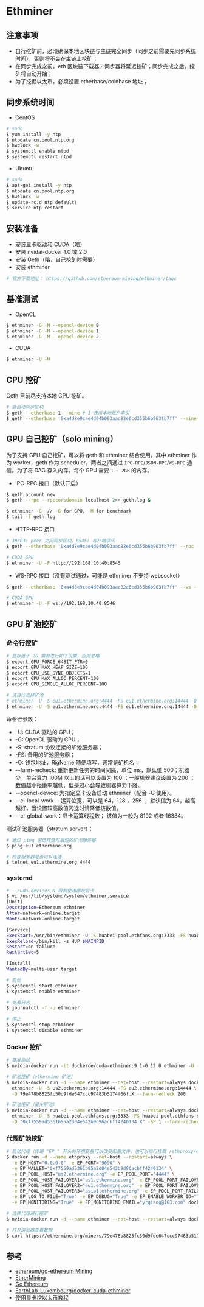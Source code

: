 # Ethminer

## 注意事项

* 自行挖矿前，必须确保本地区块链与主链完全同步（同步之前需要先同步系统时间），否则将不会在主链上挖矿；
* 在同步完成之前，eth 区块链下载器／同步器将延迟挖矿；同步完成之后，挖矿将自动开始；
* 为了挖掘以太币，必须设置 etherbase/coinbase 地址；

## 同步系统时间

* CentOS

```bash
# sudo
$ yum install -y ntp
$ ntpdate cn.pool.ntp.org
$ hwclock -w
$ systemctl enable ntpd
$ systemctl restart ntpd
```

* Ubuntu

```bash
# sudo
$ apt-get install -y ntp
$ ntpdate cn.pool.ntp.org
$ hwclock -w
$ update-rc.d ntp defaults
$ service ntp restart
```

## 安装准备

* 安装显卡驱动和 CUDA（略）
* 安装 nvidai-docker 1.0 或 2.0
* 安装 Geth（略，自己挖矿时需要）
* 安装 ethminer

```bash
# 官方下载地址： https://github.com/ethereum-mining/ethminer/tags
```

## 基准测试

* OpenCL

```bash
$ ethminer -G -M --opencl-device 0
$ ethminer -G -M --opencl-device 1
$ ethminer -G -M --opencl-device 2
```

* CUDA

```bash
$ ethminer -U -M
```

## CPU 挖矿

Geth 目前尽支持本地 CPU 挖矿。

```bash
# 会自动同步区块
$ geth --etherbase 1 --mine # 1 表示本地账户索引
$ geth --etherbase '0xa4d8e9cae4d04b093aac82e6cd355b6b963fb7ff' --mine
```

## GPU 自己挖矿（solo mining）

为了支持 GPU 自己挖矿，可以将 geth 和 ethminer 结合使用，其中 ethminer 作为 worker，geth 作为 scheduler，两者之间通过 `IPC-RPC`/`JSON-RPC`/`WS-RPC` 通信。为了将 DAG 存入内存，每个 GPU 需要 `1 ~ 2GB` 的内存。

* IPC-RPC 接口（默认开启）

```bash
$ geth account new
$ geth --rpc --rpccorsdomain localhost 2>> geth.log &

$ ethminer -G  // -G for GPU, -M for benchmark
$ tail -f geth.log
```

* HTTP-RPC 接口

```bash
# 30303: peer 之间同步区块，8545: 客户端访问
$ geth --etherbase '0xa4d8e9cae4d04b093aac82e6cd355b6b963fb7ff' --rpc --rpcaddr 0.0.0.0 --rpcport 8545 --rpccorsdomain localhost

# CUDA GPU
$ ethminer -U -F http://192.168.10.40:8545
```

* WS-RPC 接口（没有测试通过，可能是 ethminer 不支持 websocket）

```bash
$ geth --etherbase '0xa4d8e9cae4d04b093aac82e6cd355b6b963fb7ff' --ws --wsaddr 0.0.0.0 --wsport 8546 --wsorigins "*"

# CUDA GPU
$ ethminer -U -F ws://192.168.10.40:8546
```

## GPU 矿池挖矿

### 命令行挖矿

```bash
# 显存低于 2G 需要进行如下设置，否则忽略
$ export GPU_FORCE_64BIT_PTR=0
$ export GPU_MAX_HEAP_SIZE=100
$ export GPU_USE_SYNC_OBJECTS=1
$ export GPU_MAX_ALLOC_PERCENT=100
$ export GPU_SINGLE_ALLOC_PERCENT=100

# 请自行选择矿池
# ethminer -U -S eu1.ethermine.org:4444 -FS eu1.ethermine.org:14444 -O <Your_Ethereum_Address>.<RigName> --farm-recheck 200
$ ethminer -U -S eu1.ethermine.org:4444 -FS eu1.ethermine.org:14444 -O 79e478b8825fc50d9fde647ccc97483b5174f66f.X --farm-recheck 200
```

命令行参数：

  * -U: CUDA 驱动的 GPU；
  * -G: OpenCL 驱动的 GPU；
  * -S: stratum 协议连接的矿池服务器；
  * -FS: 备用的矿池服务器；
  * -O: 钱包地址，RigName 随便填写，通常是矿机名；
  * --farm-recheck: 重新更新任务的时间间隔，单位 ms，默认值 500；机器少，单台算力 100M 以上的话可以设置为 100 ；一般机器建议设置为 200 ；数值越小拒绝率越低，但是过小会导致机器算力下降。
  * --opencl-device: 为指定显卡设备启动 ethminer（配合 -G 使用）。
  * --cl-local-work ：运算位宽，可以是 64，128 ，256 ； 默认值为 64，越高越好，当设置较高数值闪退时请降低该数值。
  * --cl-global-work：显卡运算线程数； 该值为一般为 8192 或者 16384。

测试矿池服务器（stratum server）：

```bash
# 通过 ping 包选择延时最短的矿池服务器
$ ping eu1.ethermine.org

# 检查服务器是否可以连通
$ telnet eu1.ethermine.org 4444
```

### systemd

```bash
# --cuda-devices 0 限制使用哪块显卡
$ vi /usr/lib/systemd/system/ethminer.service
[Unit]
Description=Ethereum ethminer
After=network-online.target
Wants=network-online.target

[Service]
ExecStart=/usr/bin/ethminer -U -S huabei-pool.ethfans.org:3333 -FS huabei-pool.ethfans.org:13333 -O "0xf7559ad5361b95a2d04e542b9d96acbff4240134.X" -SP 1 --farm-recheck 200
ExecReload=/bin/kill -s HUP $MAINPID
Restart=on-failure
RestartSec=5

[Install]
WantedBy=multi-user.target
```

```bash
# 启动
$ systemctl start ethminer
$ systemctl enable ethminer

# 查看日志
$ journalctl -f -u ethminer

# 停止
$ systemctl stop ethminer
$ systemctl disable ethminer
```

### Docker 挖矿

```bash
# 基准测试
$ nvidia-docker run -it dockerce/cuda-ethminer:9.1-0.12.0 ethminer -U -M

# 矿池挖矿（ethermine 矿池）
$ nvidia-docker run -d --name ethminer --net=host --restart=always dockerce/cuda-ethminer:9.1-0.12.0 \
  ethminer -U -S us2.ethermine.org:14444 -FS eu2.ethermine.org:14444 \
  -O 79e478b8825fc50d9fde647ccc97483b5174f66f.X --farm-recheck 200

# 矿池挖矿（星火矿池）
$ nvidia-docker run -d --name ethminer --net=host --restart=always dockerce/cuda-ethminer:9.1-0.12.0 \
  ethminer -U -S huabei-pool.ethfans.org:3333 -FS huabei-pool.ethfans.org:13333 \
  -O "0xf7559ad5361b95a2d04e542b9d96acbff4240134.X" -SP 1 --farm-recheck 200
```

### 代理矿池挖矿

```bash
# 启动代理（传递 "EP_" 开头的环境变量可以改变配置文件，也可以自行挂载 /ethproxy/eth-proxy.conf）
$ docker run -d --name ethproxy --net=host --restart=always \
  -e EP_HOST="0.0.0.0" -e EP_PORT="9090" \
  -e EP_WALLET="0xf7559ad5361b95a2d04e542b9d96acbff4240134" \
  -e EP_POOL_HOST="us2.ethermine.org" -e EP_POOL_PORT="4444" \
  -e EP_POOL_HOST_FAILOVER1="us1.ethermine.org" -e EP_POOL_PORT_FAILOVER1="14444" \
  -e EP_POOL_HOST_FAILOVER2="eu1.ethermine.org" -e EP_POOL_PORT_FAILOVER2="14444" \
  -e EP_POOL_HOST_FAILOVER3="asia1.ethermine.org" -e EP_POOL_PORT_FAILOVER3="14444" \
  -e EP_LOG_TO_FILE="True" -e EP_DEBUG="True" -e EP_ENABLE_WORKER_ID="True" \
  -e EP_MONITORING="True" -e EP_MONITORING_EMAIL="yrqiang@163.com" dockerce/eth-proxy:0.0.5
```

```bash
# 选择代理进行挖矿
$ nvidia-docker run -d --name ethminer --net=host --restart=always dockerce/cuda-ethminer:9.0-0.12.0 ethminer -U -F http://192.168.10.51:9090/Y
```

```bash
# 打开浏览器查看数据
$ curl https://ethermine.org/miners/79e478b8825fc50d9fde647ccc97483b5174f66f
```

## 参考

* [ethereum/go-ethereum Mining](https://github.com/ethereum/go-ethereum/wiki/Mining)
* [EtherMining](https://www.reddit.com/r/EtherMining/)
* [Go Ethereum](https://github.com/ethereum/go-ethereum)
* [EarthLab-Luxembourg/docker-cuda-ethminer](https://github.com/EarthLab-Luxembourg/docker-cuda-ethminer)
* [使用显卡挖以太币教程](https://zhuanlan.zhihu.com/p/26246769)